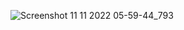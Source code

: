 ![Screenshot 11 11 2022 05-59-44_793](https://user-images.githubusercontent.com/79450629/201260310-71d15558-ea0a-41ca-991d-328381cd0c46.png)
